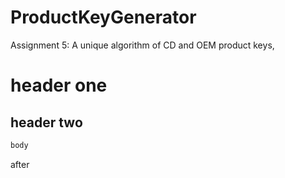 # ProductKeyGenerator
Assignment 5: A unique algorithm of CD and OEM product keys,
# header one
## header two

```bash
body
```
after

